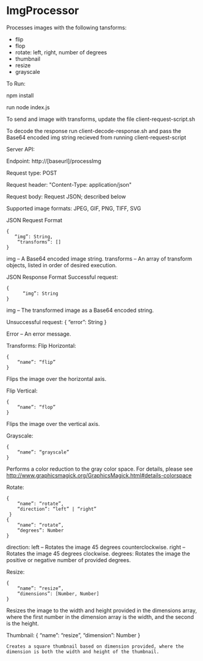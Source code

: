 # ImgProcessor

Processes images with the following tansforms:
- flip
- flop
- rotate: left, right, number of degrees
- thumbnail
- resize
- grayscale

To Run:

npm install 

run node index.js

To send and image with transforms, update the file client-request-script.sh

To decode the response run client-decode-response.sh and pass the Base64 encoded img string recieved from running client-request-script

Server API:

Endpoint: http://[baseurl]/processImg

Request type: POST

Request header: "Content-Type: application/json"

Request body: Request JSON; described below

Supported image formats: JPEG, GIF, PNG, TIFF, SVG

JSON Request Format 
```
{
   “img”: String,
    “transforms”: []
}
```
img – A Base64 encoded image string.
transforms – An array of transform objects, listed in order of desired execution.

JSON Response Format
Successful request:
```
{
      “img”: String 
}
```
img – The transformed image as a Base64 encoded string.

Unsuccessful request:
{
    “error”: String
}

Error – An error message.

Transforms:
Flip Horizontal:
```
{
    “name”: “flip”
}
 ```
Flips the image over the horizontal axis.

Flip Vertical:
```
{
    “name”: “flop”
}
```
Flips the image over the vertical axis.

Grayscale:
```
{
    “name”: “grayscale”
}
```
Performs a color reduction to the gray color space. For details, please see http://www.graphicsmagick.org/GraphicsMagick.html#details-colorspace 

Rotate:
```
{
    “name”: “rotate”,
    “direction”: “left” | “right”
 }
{
    “name”: “rotate”,
    “degrees”: Number
}
```
direction:
left – Rotates the image 45 degrees counterclockwise. 
right – Rotates the image 45 degrees clockwise. 
degrees: Rotates the image the positive or negative number of provided degrees.

Resize:
```
{
    “name”: “resize”,
    “dimensions”: [Number, Number]
}
```
Resizes the image to the width and height provided in the dimensions array, where the first number in the dimension array is the width, and the second is the height.

Thumbnail:
{
    “name”: “resize”,
    “dimension”: Number
}
```
Creates a square thumbnail based on dimension provided, where the dimension is both the width and height of the thumbnail.
